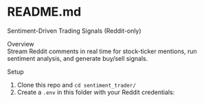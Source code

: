 # README.md

Sentiment-Driven Trading Signals (Reddit-only)

Overview  
Stream Reddit comments in real time for stock-ticker mentions, run sentiment analysis, and generate buy/sell signals.

Setup  
1. Clone this repo and `cd sentiment_trader/`  
2. Create a `.env` in this folder with your Reddit credentials:  
